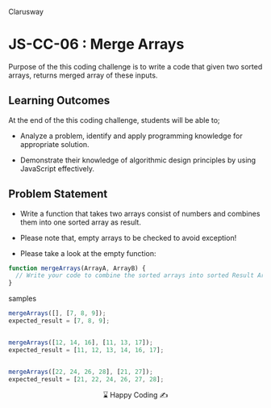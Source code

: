 <p>Clarusway<img align="right"
  src="https://secure.meetupstatic.com/photos/event/3/1/b/9/600_488352729.jpeg"  width="15px"></p>

# JS-CC-06 : Merge Arrays

Purpose of the this coding challenge is to write a code that given two sorted arrays, returns merged array of these inputs.

## Learning Outcomes

At the end of the this coding challenge, students will be able to;

- Analyze a problem, identify and apply programming knowledge for appropriate solution.

- Demonstrate their knowledge of algorithmic design principles by using JavaScript effectively.

## Problem Statement

- Write a function that takes two arrays consist of numbers and combines them into one sorted array as result.

- Please note that, empty arrays to be checked to avoid exception!

- Please take a look at the empty function:

```js
function mergeArrays(ArrayA, ArrayB) {
  // Write your code to combine the sorted arrays into sorted Result Array
}
```

samples

```js
mergeArrays([], [7, 8, 9]);
expected_result = [7, 8, 9];


mergeArrays([12, 14, 16], [11, 13, 17]);
expected_result = [11, 12, 13, 14, 16, 17];


mergeArrays([22, 24, 26, 28], [21, 27]);
expected_result = [21, 22, 24, 26, 27, 28];
```



<center> ⌛ Happy Coding  ✍ </center>

